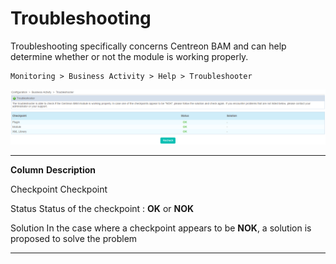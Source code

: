 Troubleshooting
===============

Troubleshooting specifically concerns Centreon BAM and can help
determine whether or not the module is working properly.

    Monitoring > Business Activity > Help > Troubleshooter

![image](images/troubleshooter.png)

  ------------ --------------------------------------------------------------
  **Column**   **Description**

  Checkpoint   Checkpoint

  Status       Status of the checkpoint : **OK** or **NOK**

  Solution     In the case where a checkpoint appears to be **NOK**, a
               solution is proposed to solve the problem
  ------------ --------------------------------------------------------------
